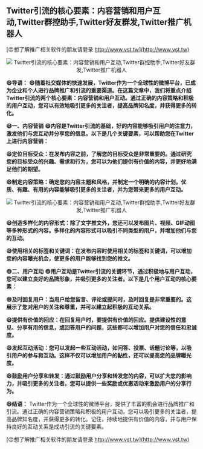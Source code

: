 ## **Twitter引流的核心要素：内容营销和用户互动,Twitter群控助手,Twitter好友群发,Twitter推广机器人**

[😍想了解推广相关软件的朋友请登录 http://www.vst.tw](http://www.vst.tw)

 <center><img src="https://vst.tw/MP4/tuiguang/png/2.png" alt="Twitter引流的核心要素：内容营销和用户互动,Twitter群控助手,Twitter好友群发,Twitter推广机器人"></center>

**😄导语：**
**😄随着社交媒体的快速发展，Twitter作为一个全球性的微博平台，已成为企业和个人进行品牌推广和引流的重要渠道。在这篇文章中，我们将重点介绍Twitter引流的两个核心要素：内容营销和用户互动。通过正确的内容策略和积极的用户互动，您可以有效地吸引更多的关注者，提高品牌知名度，并获得更多的转化。**

**😄一、内容营销**
**😄内容是Twitter引流的基础，好的内容能够吸引用户的注意力，激发他们与您互动并分享您的信息。以下是几个关键要素，可以帮助您在Twitter上进行内容营销：**

**😄定位目标受众：在发布内容之前，了解您的目标受众是非常重要的。通过研究您的目标受众的兴趣、需求和行为，您可以为他们提供有价值的内容，并更好地满足他们的期望。**

**😄制定内容策略：确定您的内容主题和风格，并制定一个明确的内容计划。优质、有趣、有用的内容能够吸引更多的关注者，并为您带来更多的用户互动。**

 <center><img src="https://vst.tw/MP4/tuiguang/png/1.png" alt="Twitter引流的核心要素：内容营销和用户互动,Twitter群控助手,Twitter好友群发,Twitter推广机器人"></center>

**😄创造多样化的内容形式：除了文字推文外，您还可以发布图片、视频、GIF动图等多种形式的内容。多样化的内容形式可以吸引不同类型的用户，并增加他们与您的互动。**

**😄使用相关的标签和关键词：在发布内容时使用相关的标签和关键词，可以增加您的内容曝光机会，使更多的用户能够找到您的推文。**

**😄二、用户互动**
**😄用户互动是Twitter引流的关键环节，通过积极地与用户互动，您可以建立良好的品牌形象，并吸引更多的关注者。以下是几个用户互动的核心要素：**

**😄及时回复用户：当用户给您留言、评论或提问时，及时回复是非常重要的。这展示了您对用户的关注和尊重，并可以建立起积极的互动关系。**

**😄提供有价值的回应：在回复用户时，要提供有价值的回应。提供建设性的意见、分享有用的信息，或回答用户的问题，这些都可以增加用户对您的信任和忠诚度。**

**😄发起互动活动：您可以发起一些互动活动，如问答、投票、话题讨论等，以吸引用户的参与和互动。这样不仅可以增加用户的黏性，还可以提高您的品牌曝光度。**

**😄鼓励用户分享和转发：通过鼓励用户分享和转发您的内容，可以扩大您的影响力，并吸引更多的关注者。您可以提供一些奖励或优惠活动来激励用户的分享行为。**

**😄结语：**
Twitter作为一个全球性的微博平台，提供了丰富的机会进行品牌推广和引流。通过正确的内容营销策略和积极的用户互动，您可以吸引更多的关注者，提高品牌知名度，并获得更多的转化。记住，持续地提供有价值的内容，并与用户保持良好的互动关系是成功引流的关键要素。

[😍想了解推广相关软件的朋友请登录 http://www.vst.tw](http://www.vst.tw)



